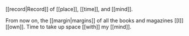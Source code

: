 [[record|Record]] of [[place]], [[time]], and [[mind]].

From now on, the [[margin|margins]] of all the books and magazines [[I]] [[own]]. Time to take up space [[with]] my [[mind]].